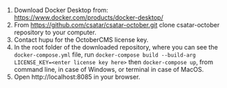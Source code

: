 1. Download Docker Desktop from: https://www.docker.com/products/docker-desktop/
2. From https://github.com/csatar/csatar-october.git clone csatar-october repository to your computer.
3. Contact hupu for the OctoberCMS license key.
4. In the root folder of the downloaded repository, where you can see the `docker-compose.yml` file, run `docker-compose build --build-arg LICENSE_KEY=<enter license key here>` then `docker-compose up`, from command line, in case of Windows, or terminal in case of MacOS.
5. Open http://localhost:8085 in your browser.